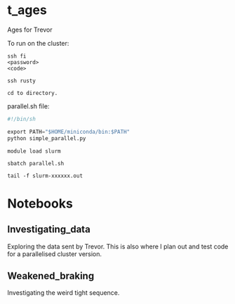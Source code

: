 # t_ages
Ages for Trevor

To run on the cluster:

```
ssh fi
<password>
<code>   

ssh rusty

cd to directory.

```

parallel.sh file:

```python
#!/bin/sh

export PATH="$HOME/miniconda/bin:$PATH"
python simple_parallel.py
```

```
module load slurm

sbatch parallel.sh

tail -f slurm-xxxxxx.out
```


Notebooks
==========

Investigating_data
------------------
Exploring the data sent by Trevor. This is also where I plan out and test code for a parallelised cluster version.

Weakened_braking
---------------
Investigating the weird tight sequence.